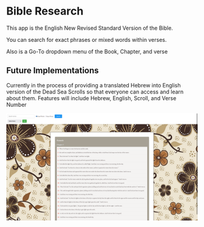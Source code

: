 # Bible Research

This app is the English New Revised Standard Version of the Bible.

You can search for exact phrases or mixed words within verses.

Also is a Go-To dropdown menu of the Book, Chapter, and verse

## Future Implementations

Currently in the process of providing a translated Hebrew into English version of the Dead Sea Scrolls so that everyone can access and learn about them. 
Features will include Hebrew, English, Scroll, and Verse Number


![A Snapshot of the app](snap.png)
